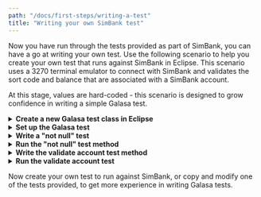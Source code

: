 ```yaml
---
path: "/docs/first-steps/writing-a-test"
title: "Writing your own SimBank test"
---
```


Now you have run through the tests provided as part of SimBank, you can have a go at writing your own test. Use the following scenario to help you create your own test that runs against SimBank in Eclipse. This scenario uses a 3270 terminal emulator to connect with SimBank and validates the sort code and balance that are associated with a SimBank account. 

At this stage, values are hard-coded - this scenario is designed to grow confidence in writing a simple Galasa test. 

<details>
<summary><b>Create a new Galasa test class in Eclipse</b></summary>

1. Start Eclipse and [launch SimBank](/docs/first-steps/simbank). 
2. Create a new test class by selecting *File > New > Class* from the main menu and clicking *Next* 
3. In the *Source Folder* field click *Browse* and navigate to *dev.galasa.simbank.tests* > *src/main/java* and click *OK* to add your class to the SimBank tests directory. 
4. In the *Package* field, enter *dev.galasa.tests*. 
5. In the *Name* field, type *ValidateAccount*.
5. Click *Finish*. 
The following empty test class is created: 
```
package dev.galasa.simbanks.tests;
public class ValidateAccount {}
```
</details>

<details>
<summary><b>Set up the Galasa test</b></summary>

1. Import the *dev.galasa.Test* package into your test class:
```
package dev.galasa.simbanks.tests;
import dev.galasa.Test;
public class ValidateAccount {}
```
2. Add the *@Test* annotation to tell the Galasa framework that the code that follows this annotation is test code: 
```
package dev.galasa.simbanks.tests;
import dev.galasa.Test;
@Test
public class ValidateAccount {}
```
</details>

<details>
<summary><b>Write a "not null" test</b></summary>

In this scenario, we are testing that we get the correct sort code and balance returned when we browse SimBank for a specified account by using 3270 screens.

1. Provision the resources that you need for the test. 
We know that we need a 3270 terminal. The 3270 terminal needs a z/OS image to run, so the following code from *BasicAccountCreditTest* is copied into the test:
```  
package dev.galasa.simbanks.tests;
import dev.galasa.Test;
import dev.galasa.zos.ZosImage;
import dev.galasa.zos.IZosImage;
import dev.galasa.zos3270.Zos3270Terminal;
import dev.galasa.zos3270.ITerminal;
@Test
public class ValidateAccount {
	 @ZosImage(imageTag="SimBank")
     public IZosImage image;

	 @Zos3270Terminal(imageTag="SimBank")
	 public ITerminal terminal;
} 
```  
2. Write a "not null" test method.
It's a good idea to write a "not null" test method to check that everything is working before you write your test code. Create the test method by and importing the assertThat method and by writing a *public void* method to check that the objects you need are loaded.
```
import static org.assertj.core.api.Assertions.assertThat;
```
```
@Test
public void testNotNull() {
	        assertThat(terminal).isNotNull();
	        }
```  
The following snippet shows the test code that is written so far:  
```
package dev.galasa.simbanks.tests;
import dev.galasa.Test;
import dev.galasa.zos.ZosImage;
import dev.galasa.zos.IZosImage;
import dev.galasa.zos3270.Zos3270Terminal;
import dev.galasa.zos3270.ITerminal;
import static org.assertj.core.api.Assertions.assertThat;
@Test
public class ValidateAccount {
	 @ZosImage(imageTag="SimBank")
     public IZosImage image;

	 @Zos3270Terminal(imageTag="SimBank")
	 public ITerminal terminal;
@Test 
public void testNotNull() {
	   assertThat(terminal).isNotNull();
	    }
}
```  
</details>

<details>
<summary><b>Run the "not null" test method</b></summary>

1. From the main menu, choose *Run > Run Configurations*.
2. In the *Create, manage and run configurations* pop-up window, select *Galasa* in the left pane and click the *New launch configuration* icon.
3. Name the configuration and click *OK*. In this scenario we have named the configuration *ValidateAccount*.
4. In the *Project* field, browse to *dev.galasa.simbank.tests* and click *OK*.
5. In the *Test class* field, browse to *dev.galasa.simbanks.tests.ValidateAccount*.
6. Select *Apply* > *Run*. 

A message `Passed - Test method dev.galasa.simbanks.tests.ValidateAccount#testNotNull,type=Test` appears in the console window.
</details>

<details>
<summary><b>Write the validate account test method</b></summary> 

When the "not null" test method completes successfully, write a second test method to validate the account sort code and balance of a specified account. SimBank has an account with the number *123456789*, so we are using this account for our test in this scenario. The test assumes that the sort-code is *11-01-45* and that the balance of the account is *56.72*.
1. Import the following required exceptions, which can be used to help with debugging the test if it fails. If you do not import the exceptions, Eclipse flags this and prompts you to complete the imports. 
```
	 	import java.io.IOException;
	 	import java.net.URISyntaxException;
	 	import dev.galasa.artifact.TestBundleResourceException;
		import dev.galasa.http.HttpClientException;
		import dev.galasa.zos.ZosManagerException;
		import dev.galasa.zos3270.FieldNotFoundException;
		import dev.galasa.zos3270.KeyboardLockedException;
		import dev.galasa.zos3270.TextNotFoundException;
		import dev.galasa.zos3270.TimeoutException;
		import dev.galasa.zos3270.spi.DatastreamException;
		import dev.galasa.zos3270.spi.NetworkException;
```
2. Create a *public void* method to log onto the terminal and open the application. 
When using the 3270 screens, the cursor is positioned under the first letter of the field name, for example, the "U" of Userid. The `.tab` code moves the cursor to the field where a value can be entered. Each time the screen changes, we need to include `waitforkeyboard` code. 
```
     @Test
	 public void testValidateAccount() throws TestBundleResourceException, URISyntaxException, IOException, HttpClientException, ZosManagerException, DatastreamException, TimeoutException, KeyboardLockedException, NetworkException, FieldNotFoundException, TextNotFoundException, InterruptedException  {
	        //Logon through the session manager
	    	terminal.waitForKeyboard()
	        .positionCursorToFieldContaining("Userid").tab().type("IBMUSER")
	        .positionCursorToFieldContaining("Password").tab().type("SYS1")
	        .enter().waitForKeyboard();	    	
	    	 //Open the banking application
	        terminal.pf1().waitForKeyboard()
	        .clear().waitForKeyboard()
	        .tab().type("bank").enter().waitForKeyboard();
```  
3. Create the new code to validate the correct sort code and balance is returned for account number *123456789*. 
```        
	        //Go to the Browse Accounts screen. 
	        terminal.pf1().waitForKeyboard();
	        //Position the cursor at Account Number field - the cursor is positioned under the letter A of the Account Number. The .tab code moves the cursor to the field where a value can be entered. 
	        terminal.positionCursorToFieldContaining("Account Number").tab();
	        //Enter the account number
	        terminal.type("123456789");
	        //The number is submitted by pressing enter on the terminal. The screen is refreshed, so we need the ```waitforkeyboard```  code
	        //The *sortcode*, *balance* and message *Account Found* should appear on the terminal screen
	        terminal.enter().waitForKeyboard();
```
3. Assert that the values returned are correct:
```
	        //Use the assert methods to test that the expected values are returned to the screen
	        assertThat(terminal.retrieveScreen()).containsOnlyOnce("123456789");
	    	assertThat(terminal.retrieveScreen()).containsOnlyOnce("11-01-45");
	    	assertThat(terminal.retrieveScreen()).containsOnlyOnce("56.72");
	    	assertThat(terminal.retrieveScreen()).containsOnlyOnce("Account Found");       
```
**Tip:** If you have more than one method in your test, you can select which method(s) to run from the Run configurations screen by clicking search on *Test Method*.
</details>

<details>
<summary><b>Run the validate account test</b></summary>

1. From the main menu, choose *Run > Run Configurations*.
2. In the *Create, manage and run configurations* pop-up window, select the *ValidateAccount* test.
3. Click *Run*. 

A message `Passed - Test method dev.galasa.simbanks.tests.ValidateAccount#testValidateAccount,type=Test` appears in the console window.

*Note:* If the expected value for either the sort-code or account balance does not match the actual values, then a message `Failed - Test method dev.galasa.simbanks.tests.ValidateAccount#testValidateAccount,type=Test` appears in the console window.

You can view the expected and actual values by double-clicking on the relevant run in the *Galasa Results* tab and selecting the *Run Log* tab. You can also add breakpoints to your code and step through to view the value of the variables used in the test.
</details>

Now create your own test to run against SimBank, or copy and modify one of the tests provided, to get more experience in writing Galasa tests. 

